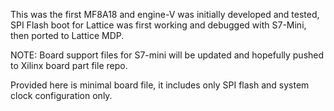 
This was the first MF8A18 and engine-V was initially developed and tested, SPI Flash boot for Lattice was first working and debugged with S7-Mini, then ported to Lattice MDP.


NOTE: Board support files for S7-mini will be updated and hopefully pushed to Xilinx board part file repo.

Provided here is minimal board file, it includes only SPI flash and system clock configuration only.
